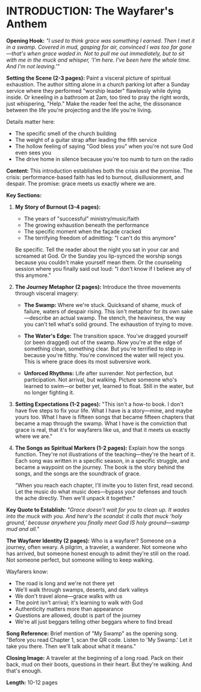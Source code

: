 # INTRODUCTION: The Wayfarer's Anthem

**Opening Hook:**
*"I used to think grace was something I earned. Then I met it in a swamp. Covered in mud, gasping for air, convinced I was too far gone—that's when grace waded in. Not to pull me out immediately, but to sit with me in the muck and whisper, 'I'm here. I've been here the whole time. And I'm not leaving.'"*

**Setting the Scene (2-3 pages):**
Paint a visceral picture of spiritual exhaustion. The author sitting alone in a church parking lot after a Sunday service where they performed "worship leader" flawlessly while dying inside. Or kneeling in a bathroom at 2am, too tired to pray the right words, just whispering, "Help." Make the reader feel the ache, the dissonance between the life you're projecting and the life you're living.

Details matter here:
- The specific smell of the church building
- The weight of a guitar strap after leading the fifth service
- The hollow feeling of saying "God bless you" when you're not sure God even sees you
- The drive home in silence because you're too numb to turn on the radio

**Content:**
This introduction establishes both the crisis and the promise. The crisis: performance-based faith has led to burnout, disillusionment, and despair. The promise: grace meets us exactly where we are.

**Key Sections:**

1. **My Story of Burnout (3-4 pages):**
   - The years of "successful" ministry/music/faith
   - The growing exhaustion beneath the performance
   - The specific moment when the façade cracked
   - The terrifying freedom of admitting: "I can't do this anymore"

   Be specific. Tell the reader about the night you sat in your car and screamed at God. Or the Sunday you lip-synced the worship songs because you couldn't make yourself mean them. Or the counseling session where you finally said out loud: "I don't know if I believe any of this anymore."

2. **The Journey Metaphor (2 pages):**
   Introduce the three movements through visceral imagery:

   - **The Swamp:** Where we're stuck. Quicksand of shame, muck of failure, waters of despair rising. This isn't metaphor for its own sake—describe an actual swamp. The stench, the heaviness, the way you can't tell what's solid ground. The exhaustion of trying to move.

   - **The Water's Edge:** The transition space. You've dragged yourself (or been dragged) out of the swamp. Now you're at the edge of something clean, something clear. But you're terrified to step in because you're filthy. You're convinced the water will reject you. This is where grace does its most subversive work.

   - **Unforced Rhythms:** Life after surrender. Not perfection, but participation. Not arrival, but walking. Picture someone who's learned to swim—or better yet, learned to float. Still in the water, but no longer fighting it.

3. **Setting Expectations (1-2 pages):**
   "This isn't a how-to book. I don't have five steps to fix your life. What I have is a story—mine, and maybe yours too. What I have is fifteen songs that became fifteen chapters that became a map through the swamp. What I have is the conviction that grace is real, that it's for wayfarers like us, and that it meets us exactly where we are."

4. **The Songs as Spiritual Markers (1-2 pages):**
   Explain how the songs function. They're not illustrations of the teaching—they're the heart of it. Each song was written in a specific season, in a specific struggle, and became a waypoint on the journey. The book is the story behind the songs, and the songs are the soundtrack of grace.

   "When you reach each chapter, I'll invite you to listen first, read second. Let the music do what music does—bypass your defenses and touch the ache directly. Then we'll unpack it together."

**Key Quote to Establish:**
*"Grace doesn't wait for you to clean up. It wades into the muck with you. And here's the scandal: it calls that muck 'holy ground,' because anywhere you finally meet God IS holy ground—swamp mud and all."*

**The Wayfarer Identity (2 pages):**
Who is a wayfarer? Someone on a journey, often weary. A pilgrim, a traveler, a wanderer. Not someone who has arrived, but someone honest enough to admit they're still on the road. Not someone perfect, but someone willing to keep walking.

Wayfarers know:
- The road is long and we're not there yet
- We'll walk through swamps, deserts, and dark valleys
- We don't travel alone—grace walks with us
- The point isn't arrival; it's learning to walk with God
- Authenticity matters more than appearance
- Questions are allowed, doubt is part of the journey
- We're all just beggars telling other beggars where to find bread

**Song Reference:**
Brief mention of "My Swamp" as the opening song. "Before you read Chapter 1, scan the QR code. Listen to 'My Swamp.' Let it take you there. Then we'll talk about what it means."

**Closing Image:**
A traveler at the beginning of a long road. Pack on their back, mud on their boots, questions in their heart. But they're walking. And that's enough.

**Length:** 10-12 pages

